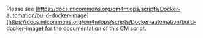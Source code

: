 Please see [https://docs.mlcommons.org/cm4mlops/scripts/Docker-automation/build-docker-image](https://docs.mlcommons.org/cm4mlops/scripts/Docker-automation/build-docker-image) for the documentation of this CM script.
